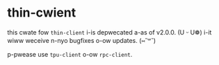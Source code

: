 # thin-cwient
this cwate fow `thin-client` i-is depwecated a-as of v2.0.0. (U ᵕ U❁) i-it wiww weceive n-nyo bugfixes o-ow updates. (⑅˘꒳˘)

p-pwease use `tpu-client` o-ow `rpc-client`.
